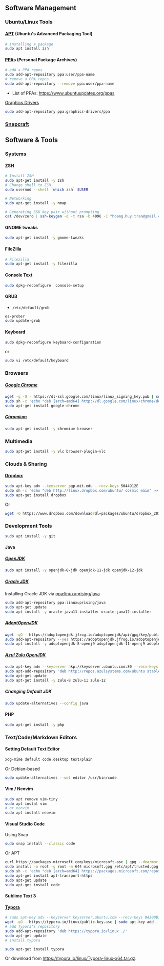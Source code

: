 ## Software Management

### Ubuntu/Linux Tools

#### [APT](https://help.ubuntu.com/lts/serverguide/apt.html.en) (Ubuntu's Advanced Packaging Tool)

```sh
# installing a package
sudo apt install zsh

```

#### [PPA](https://help.ubuntu.com/community/PPA)s (Personal Package Archives)

```sh
# add a PPA repos
sudo add-apt-repository ppa:user/ppa-name
# remove a PPA repos
sudo add-apt-repository --remove ppa:user/ppa-name
```

* List of PPAs: https://www.ubuntuupdates.org/ppas

[Graphics Drivers](https://launchpad.net/~graphics-drivers/+archive/ubuntu/ppa)

```sh
sudo add-apt-repository ppa:graphics-drivers/ppa
```

### [Snapcraft](https://snapcraft.io/)

## Software & Tools

### Systems

#### ZSH

```sh
# Install ZSH
sudo apt-get install -y zsh
# Change shell to ZSH
sudo usermod --shell `which zsh` $USER

# Networking
sudo apt-get install -y nmap

# Generating SSH key pair without prompting
cat /dev/zero | ssh-keygen -q -t rsa -b 4096 -C "hoang.huy.tran@gmail.com" -N ""
```

#### GNOME tweaks

```sh
sudo apt-get install -y gnome-tweaks
```

#### FileZilla

```sh
# Filezilla
sudo apt-get install -y filezilla
```

#### Console Text

```sh
sudo dpkg-reconfigure  console-setup
```

#### GRUB

* `/etc/default/grub`

```sh
os-prober
sudo update-grub
```

#### Keyboard

```sh
sudo dpkg-reconfigure keyboard-configuration
```

or

```sh
sudo vi /etc/default/keyboard
```


### Browsers

##### [Google Chrome](https://www.google.com/chrome/)

```sh
wget -q -O - https://dl-ssl.google.com/linux/linux_signing_key.pub | sudo apt-key add -
sudo sh -c 'echo "deb [arch=amd64] http://dl.google.com/linux/chrome/deb/ stable main" >> /etc/apt/sources.list.d/google.list'
sudo apt-get install google-chrome
```

##### [Chromium](http://www.chromium.org/)

```sh
sudo apt-get install -y chromium-browser
```

### Multimedia

```sh
sudo apt-get install -y vlc browser-plugin-vlc
```

### Clouds & Sharing

#### [Dropbox](https://www.dropbox.com/)

```sh
sudo apt-key adv --keyserver pgp.mit.edu --recv-keys 5044912E
sudo sh -c 'echo "deb http://linux.dropbox.com/ubuntu/ cosmic main" >> /etc/apt/sources.list.d/dropbox.list'
sudo apt-get install dropbox
```

Or

```sh
wget -O https://www.dropbox.com/download?dl=packages/ubuntu/dropbox_2019.02.14_amd64.deb | sudo dpkg -i
```

### Development Tools

```sh
sudo apt install -y git
```

#### Java

##### [OpenJDK](https://openjdk.java.net/)

```sh
sudo apt install -y openjdk-8-jdk openjdk-11-jdk openjdk-12-jdk
```

##### [Oracle JDK](https://www.oracle.com/technetwork/java/javase/downloads/index.html)

Installing Oracle JDK via [ppa:linuxuprising/java](https://launchpad.net/~linuxuprising/+archive/ubuntu/java)

```sh
sudo add-apt-repository ppa:linuxuprising/java
sudo apt-get update
sudo apt install -y oracle-java11-installer oracle-java12-installer
```

##### [AdoptOpenJDK](https://adoptopenjdk.net/)

```sh
wget -qO - https://adoptopenjdk.jfrog.io/adoptopenjdk/api/gpg/key/public | sudo apt-key add -
sudo add-apt-repository --yes https://adoptopenjdk.jfrog.io/adoptopenjdk/deb/
sudo apt install -y adoptopenjdk-8-openj9 adoptopenjdk-11-openj9 adoptopenjdk-12-openj9
```

##### [Azul Zulu OpenJDK](https://www.azul.com/downloads/zulu/)

```sh
sudo apt-key adv --keyserver hkp://keyserver.ubuntu.com:80 --recv-keys 0xB1998361219BD9C9
sudo apt-add-repository 'deb http://repos.azulsystems.com/ubuntu stable main'
sudo apt-get update
sudo apt-get install -y zulu-8 zulu-11 zulu-12
```

##### Changing Default JDK

```sh
sudo update-alternatives --config java
```

#### PHP

```sh
sudo apt-get install -y php
```

### Text/Code/Markdown Editors

#### Setting Default Text Editor

```sh
xdg-mime default code.desktop text/plain
```

Or Debian-based

```sh
sudo update-alternatives --set editor /usr/bin/code
```

#### Vim / Neovim

```sh
sudo apt remove vim-tiny
sudo apt instal vim
# or neovim
sudo apt install neovim
```

#### Visual Studio Code

Using Snap

```sh
sudo snap install --classic code
```

Or APT

```sh
curl https://packages.microsoft.com/keys/microsoft.asc | gpg --dearmor > microsoft.gpg
sudo install -o root -g root -m 644 microsoft.gpg /etc/apt/trusted.gpg.d/
sudo sh -c 'echo "deb [arch=amd64] https://packages.microsoft.com/repos/vscode stable main" > /etc/apt/sources.list.d/vscode.list'
sudo apt-get install apt-transport-https
sudo apt-get update
sudo apt-get install code
```

#### Sublime Text 3

####  [Typora](https://typora.io/#linux)

```sh
# sudo apt-key adv --keyserver keyserver.ubuntu.com --recv-keys BA300B7755AFCFAE
wget -qO - https://typora.io/linux/public-key.asc | sudo apt-key add -
# add Typora's repository
sudo add-apt-repository 'deb https://typora.io/linux ./'
sudo apt-get update
# install typora

sudo apt-get install typora
```

Or download from <https://typora.io/linux/Typora-linux-x64.tar.gz>.
